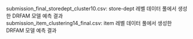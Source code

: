 submission_final_storedept_cluster10.csv: store-dept 레벨 데이터 풀에서 생성한 DRFAM 모델 예측 결과   
submission_item_clustering14_final.csv: item 레벨 데이터 풀에서 생성한 DRFAM 모델 예측 결과   
